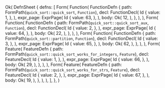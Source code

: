 Ok(
    DefnSheet {
        defns: [
            Form(
                Function(
                    FunctionDefn {
                        path: FormPath(`quick_sort::quick_sort`, `Function`),
                        decl: FunctionDecl(
                            Id {
                                value: 1,
                            },
                        ),
                        expr_page: ExprPage(
                            Id {
                                value: 63,
                            },
                        ),
                        body: Ok(
                            12,
                        ),
                    },
                ),
            ),
            Form(
                Function(
                    FunctionDefn {
                        path: FormPath(`quick_sort::quick_sort_aux`, `Function`),
                        decl: FunctionDecl(
                            Id {
                                value: 2,
                            },
                        ),
                        expr_page: ExprPage(
                            Id {
                                value: 64,
                            },
                        ),
                        body: Ok(
                            22,
                        ),
                    },
                ),
            ),
            Form(
                Function(
                    FunctionDefn {
                        path: FormPath(`quick_sort::partition`, `Function`),
                        decl: FunctionDecl(
                            Id {
                                value: 3,
                            },
                        ),
                        expr_page: ExprPage(
                            Id {
                                value: 65,
                            },
                        ),
                        body: Ok(
                            62,
                        ),
                    },
                ),
            ),
            Form(
                Feature(
                    FeatureDefn {
                        path: FormPath(`quick_sort::quick_sort_works_for_integers`, `Feature`),
                        decl: FeatureDecl(
                            Id {
                                value: 1,
                            },
                        ),
                        expr_page: ExprPage(
                            Id {
                                value: 66,
                            },
                        ),
                        body: Ok(
                            29,
                        ),
                    },
                ),
            ),
            Form(
                Feature(
                    FeatureDefn {
                        path: FormPath(`quick_sort::quick_sort_works_for_strs`, `Feature`),
                        decl: FeatureDecl(
                            Id {
                                value: 2,
                            },
                        ),
                        expr_page: ExprPage(
                            Id {
                                value: 67,
                            },
                        ),
                        body: Ok(
                            19,
                        ),
                    },
                ),
            ),
        ],
    },
)